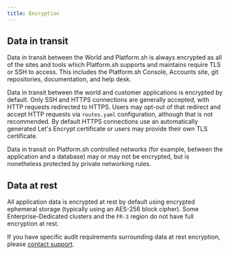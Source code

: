```yaml
---
title: Encryption
---
```


## Data in transit

Data in transit between the World and Platform.sh is always encrypted as all of the sites and tools which Platform.sh supports and maintains require TLS or SSH to access. This includes the Platform.sh Console, Accounts site, git repositories, documentation, and help desk.

Data in transit between the world and customer applications is encrypted by default.  Only SSH and HTTPS connections are generally accepted, with HTTP requests redirected to HTTPS.  Users may opt-out of that redirect and accept HTTP requests via `routes.yaml` configuration, although that is not recommended.  By default HTTPS connections use an automatically generated Let's Encrypt certificate or users may provide their own TLS certificate.

Data in transit on Platform.sh controlled networks (for example, between the application and a database) may or may not be encrypted, but is nonetheless protected by private networking rules.

## Data at rest

All application data is encrypted at rest by default using encrypted ephemeral storage (typically using an AES-256 block cipher). Some Enterprise-Dedicated clusters and the `FR-3` region do not have full encryption at rest.

If you have specific audit requirements surrounding data at rest encryption, please [contact support](/overview/get-support.md).
